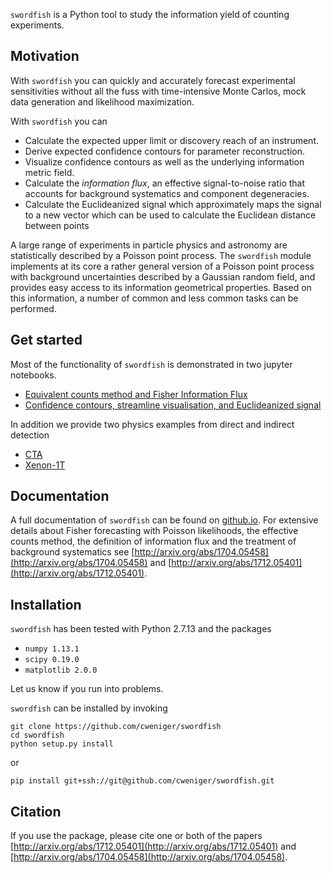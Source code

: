 `swordfish` is a Python tool to study the information yield of counting experiments.

Motivation
----------

With `swordfish` you can quickly and accurately forecast experimental
sensitivities without all the fuss with time-intensive Monte Carlos, mock data
generation and likelihood maximization.

With `swordfish` you can

- Calculate the expected upper limit or discovery reach of an instrument.
- Derive expected confidence contours for parameter reconstruction.
- Visualize confidence contours as well as the underlying information metric field.
- Calculate the *information flux*, an effective signal-to-noise ratio that
  accounts for background systematics and component degeneracies.
- Calculate the Euclideanized signal which approximately maps the signal to
 a new vector which can be used to calculate the Euclidean distance between points

A large range of experiments in particle physics and astronomy are
statistically described by a Poisson point process.  The `swordfish` module
implements at its core a rather general version of a Poisson point process with
background uncertainties described by a Gaussian random field, and provides
easy access to its information geometrical properties.  Based on this
information, a number of common and less common tasks can be performed.


Get started
-----------

Most of the functionality of `swordfish` is demonstrated in two jupyter
notebooks.

- [Equivalent counts method and Fisher Information Flux](https://github.com/cweniger/swordfish/tree/master/docs/jupyter/Examples_I.ipynb)
- [Confidence contours, streamline visualisation, and Euclideanized signal](https://github.com/cweniger/swordfish/tree/master/docs/jupyter/Examples_II.ipynb)

In addition we provide two physics examples from direct and indirect detection

- [CTA](https://github.com/cweniger/swordfish/blob/master/Examples/swordfish_ID.ipynb)
- [Xenon-1T](https://github.com/cweniger/swordfish/blob/master/Examples/swordfish_DD.ipynb)


Documentation
-------------

A full documentation of `swordfish` can be found on
[github.io](https://cweniger.github.io/swordfish).  For extensive details about
Fisher forecasting with Poisson likelihoods, the effective counts method, the
definition of information flux and the treatment of background systematics see
[http://arxiv.org/abs/1704.05458](http://arxiv.org/abs/1704.05458) and
[http://arxiv.org/abs/1712.05401](http://arxiv.org/abs/1712.05401).


Installation
------------

`swordfish` has been tested with Python 2.7.13 and the packages

- `numpy 1.13.1`
- `scipy 0.19.0`
- `matplotlib 2.0.0`

Let us know if you run into problems.

`swordfish` can be installed by invoking

    git clone https://github.com/cweniger/swordfish
    cd swordfish
    python setup.py install

or
    
    pip install git+ssh://git@github.com/cweniger/swordfish.git

Citation
--------

If you use the package, please cite one or both of the papers
[http://arxiv.org/abs/1712.05401](http://arxiv.org/abs/1712.05401)
and
[http://arxiv.org/abs/1704.05458](http://arxiv.org/abs/1704.05458).
